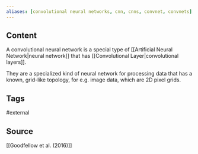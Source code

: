 ```yaml
---
aliases: [convolutional neural networks, cnn, cnns, convnet, convnets]
---
```

## Content
A convolutional neural network is a special type of [[Artificial Neural Network|neural network]] that has [[Convolutional Layer|convolutional layers]].

They are a specialized kind of neural network for processing data that has a known, grid-like topology, for e.g. image data, which are 2D pixel grids.

## Tags
#external 

## Source
[[Goodfellow et al. (2016)]]


